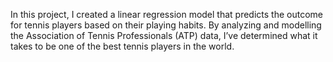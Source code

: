In this project, I created a linear regression model that predicts the outcome for tennis players based on their playing habits. By analyzing and modelling the Association of Tennis Professionals (ATP) data, I’ve determined what it takes to be one of the best tennis players in the world.
